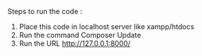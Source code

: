 Steps to run the code : 
1. Place this code in localhost server like xampp/htdocs
2. Run the command Composer Update
3. Run the URL http://127.0.0.1:8000/
